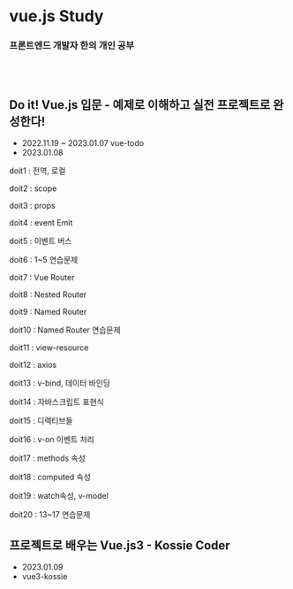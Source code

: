 # vue.js Study 
### 프론트엔드 개발자 한의 개인 공부
<br/><br/>

## Do it! Vue.js 입문 - 예제로 이해하고 실전 프로젝트로 완성한다!
- 2022.11.19 ~ 2023.01.07 vue-todo<br />
- 2023.01.08
<p>doit1 : 전역, 로컬</p>
<p>doit2 : scope</p>
<p>doit3 : props</p>
<p>doit4 : event Emit</p>
<p>doit5 : 이벤트 버스</p>
<p>doit6 : 1~5 연습문제</p>
<p>doit7 : Vue Router</p>
<p>doit8 : Nested Router</p>
<p>doit9 : Named Router</p>
<p>doit10 : Named Router 연습문제</p>
<p>doit11 : view-resource</p>
<p>doit12 : axios</p>
<p>doit13 : v-bind, 데이터 바인딩</p>
<p>doit14 : 자바스크립트 표현식</p>
<p>doit15 : 디렉티브들</p>
<p>doit16 : v-on 이벤트 처리</p>
<p>doit17 : methods 속성</p>
<p>doit18 : computed 속성</p>
<p>doit19 : watch속성, v-model</p>
<p>doit20 : 13~17 연습문제</p>

## 프로젝트로 배우는 Vue.js3 - Kossie Coder
- 2023.01.09 
- vue3-kossie

